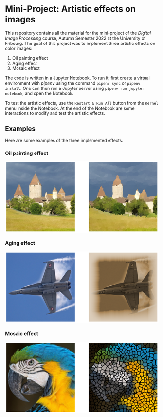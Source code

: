 # Mini-Project: Artistic effects on images
This repository contains all the material for the mini-project of the *Digital Image Processing* course, Autumn Semester 2022 at the University of Fribourg. The goal of this project was to implement three artistic effects on color images:
1. Oil painting effect
2. Aging effect
3. Mosaic effect

The code is written in a Jupyter Notebook. To run it, first create a virtual environment with *pipenv* using the command `pipenv sync` or `pipenv install`.
One can then run a Jupyter server using `pipenv run jupyter notebook`, and open the Notebook.

To test the artistic effects, use the `Restart & Run All` button from the `Kernel` menu inside the Notebook. At the end of the Notebook are some interactions to modify and test the artistic effects.


## Examples

Here are some examples of the three implemented effects.

### Oil painting effect
![Oil painting effect example](/examples/oil.png)

### Aging effect
![Aging effect example](/examples/aging.png)

### Mosaic effect
![Mosaic effect example](/examples/mosaic.png)
